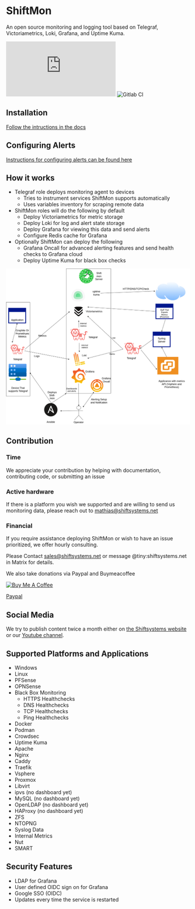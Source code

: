 # ShiftMon

An open source monitoring and logging tool based on Telegraf, Victoriametrics, Loki, Grafana, and Uptime Kuma.

![matrix room](https://img.shields.io/matrix/shiftsystems:matrix.org)
![Gitlab CI](https://img.shields.io/gitlab/pipeline-status/shiftsystems/shift-rmm?branch=main)


## Installation
[Follow the intructions in the docs](docs/Install.md)

## Configuring Alerts
[Instructions for configuring alerts can be found here](docs/Alerting.md)

## How it works
* Telegraf role deploys monitoring agent to devices
  * Tries to instrument services ShiftMon supports automatically
  * Uses variables inventory for scraping remote data
* ShiftMon roles will do the following by default
  * Deploy Victoriametrics for metric storage
  * Deploy Loki for log and alert state storage
  * Deploy Grafana for viewing this data and send alerts
  * Configure Redis cache for Grafana
* Optionally ShiftMon can deploy the following
  * Grafana Oncall for advanced alerting features and send health checks to Grafana cloud
  * Deploy Uptime Kuma for black box checks

![Network Diagram](/docs/images/shift-mon-diagram.png)

## Contribution

### Time 
We appreciate your contribution by helping with documentation, contributing code, or submitting an issue

### Active hardware
If there is a platform you wish we supported and are willing to send us monitoring data, please reach out to mathias@shiftsystems.net

### Financial 
If you require assistance deploying ShiftMon or wish to have an issue prioritized, we offer hourly consulting.

Please Contact sales@shiftsystems.net or message @tiny:shiftsystems.net in Matrix for details.

We also take donations via Paypal and Buymeacoffee 

<a href="https://www.buymeacoffee.com/shiftsystems" target="_blank"><img src="https://cdn.buymeacoffee.com/buttons/v2/default-yellow.png" alt="Buy Me A Coffee" style="height: 60px !important;width: 217px !important;" ></a>

[Paypal](https://www.paypal.com/donate?hosted_button_id=384786R5ULJRC)


## Social Media

We try to publish content twice a month either on [the Shiftsystems website](https://shiftsystems.net) or our [Youtube channel](https://www.youtube.com/channel/UCO2EZwVPok3Plop3ekonf7A).
 
## Supported Platforms and Applications
* Windows
* Linux
* PFSense
* OPNSense
* Black Box Monitoring
  * HTTPS Healthchecks
  * DNS Healthchecks
  * TCP Healthchecks
  * Ping Healthchecks
* Docker
* Podman
* Crowdsec
* Uptime Kuma
* Apache
* Nginx
* Caddy
* Traefik
* Vsphere
* Proxmox
* Libvirt
* ipvs (no dashboard yet)
* MySQL (no dashboard yet)
* OpenLDAP (no dashboard yet)
* HAProxy (no dashboard yet)
* ZFS
* NTOPNG
* Syslog Data
* Internal Metrics
* Nut
* SMART

## Security Features
* LDAP for Grafana
* User defined OIDC sign on for Grafana
* Google SSO (OIDC)
* Updates every time the service is restarted